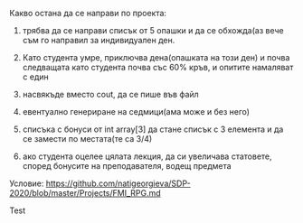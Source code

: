 Какво остана да се направи по проекта:
1) трябва да се направи списък от 5 опашки и да се обхожда(аз вече съм го направил за индивидуален ден.

2) Като студента умре, приключва дена(опашката на този ден) и почва следващата като студента почва със 60% кръв, и опитите намаляват с един

3) насвякъде вместо cout, да се пише във файл

4) евентуално генериране на седмици(ама може и без него)

5) списъка с бонуси от int array[3] да стане списък с 3 елемента и да се замести по местата(те са 3/4)

6) ако студента оцелее цялата лекция, да си увеличава статовете, според бонусите на преподавателя, водещ предмета

Условие:  https://github.com/natigeorgieva/SDP-2020/blob/master/Projects/FMI_RPG.md

Test
